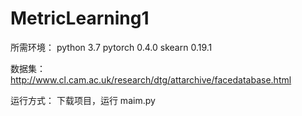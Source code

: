 # MetricLearning1
所需环境：
python 3.7
pytorch 0.4.0
skearn 0.19.1


数据集：
http://www.cl.cam.ac.uk/research/dtg/attarchive/facedatabase.html

运行方式：
下载项目，运行 maim.py

